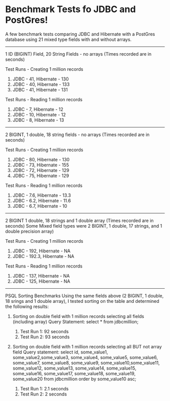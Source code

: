 # Benchmark Tests fo JDBC and PostGres!

A few benchmark tests comparing JDBC and Hibernate with a PostGres database using 21 mixed type fields with and without arrays.

***
1 ID (BIGINT) Field, 20 String Fields - no arrays
(Times recorded are in seconds)

Test Runs - Creating 1 million records
1) JDBC - 41, Hibernate - 130
2) JDBC - 40, Hibernate - 133
3) JDBC - 41, Hibernate - 131

Test Runs - Reading 1 million records
1) JDBC - 7, Hibernate - 12
2) JDBC - 10, Hibernate - 12
3) JDBC - 8, Hibernate - 13

***

2 BIGINT, 1 double, 18 string fields - no arrays
(Times recorded are in seconds)

Test Runs - Creating 1 million records
1) JDBC - 80, Hibernate - 130
2) JDBC - 73, Hibernate - 155
3) JDBC - 72, Hibernate - 129
4) JDBC - 75, Hibernate - 129

Test Runs - Reading 1 million records
1) JDBC - 7.6, Hibernate - 13.3
2) JDBC - 6.2, Hibernate - 11.6
3) JDBC - 6.7, Hibernate - 10

***
2 BIGINT 1 double, 18 strings and 1 double array
(Times recorded are in seconds)
Some Mixed field types were 2 BIGINT, 1 double, 17 strings, and 1 double precision array)

Test Runs - Creating 1 million records
1) JDBC - 192, Hibernate - NA
2) JDBC - 192.3, Hibernate - NA

Test Runs - Reading 1 million records
1) JDBC - 137, Hibernate - NA
2) JDBC - 125, Hibernate - NA
***
PSQL Sorting Benchmarks
Using the same fields above (2 BIGINT, 1 double, 18 srings and 1 double array), I tested sorting on the table and determined the following results:

1) Sorting on double field with 1 million records selecting all fields (including array) 
Query Statement: select * from jdbcmillion;
   1) Test Run 1: 92 seconds
   2) Test Run 2: 93 seconds
2) Sorting on double field with 1 million records selecting all BUT not array field 
Query statement: select id, some_value1, some_value2,some_value3, some_value4, some_value5, some_value6, some_value7, some_value8, some_value9, some_value10,some_value11, some_value12, some_value13, some_value14, some_value15, some_value16, some_value17, some_value18, some_value19, some_value20 from jdbcmillion order by some_value10 asc;

   1) Test Run 1: 2.1 seconds
   2) Test Run 2: 2 seconds
